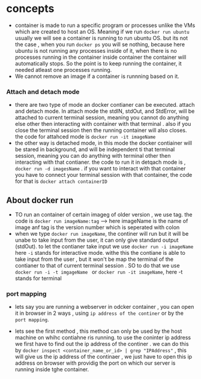 # concepts

- container is made to run a specific program or processes unlike the VMs which are created to host an OS. Meaning if we run `docker run ubuntu` usually we will see a container is running to run ubuntu OS. but its not the case , when you run `docker ps` you will se nothing, because here ubuntu is not running any processes inside of it, when there is no processes running in the container inside container the container will automatically stops. So the point is to keep running the container, it needed atleast one processes running.
- We cannot remove an image if a container is runnning based on it.

### Attach and detach mode
  - there are two type of mode an docker contianer can be executed. attach and detach mode. In attach mode the stdIN, stdOut, and StdError, will be attached to current terminal session, meaning you cannot do anything else other then interacting with container with that terminal . also if you close the terminal session then the running container will also closes. the code for attahced mode is `docker run -it imageName`
  - the other way is detached mode, in this mode the docker contiainer will be stared in background, and will be independent ti that terminal session, meaning you can do anything with terminal other then interacting with  that contianer. the code to run it in detqach mode is , `docker run -d imagesName` . if you want to interact with that container you have to connect your terminal session with that container, the code for that is `docker attach containerID`

## About docker run

- TO run an container of certain imageg of older version , we use tag. the code is `docker run imageName:tag` --> here imageName is the name of image anf tag is the version number which is seperated with colon
-  when we type `docker run imageName`, the continer will run but it will be unabe to take input from the user, it can only give standard output (stdOut). to let the contianer take input we use `docker run -i imageName` here `-i` stands for interactive mode. withe this the contiane is able to take input from the user , but it won't be map the terminal of the contianer to that of current terminal session . SO to do that we use `docker run -i -t imgageName ` or `docker run -it imageName`, here -t stands for terminal

### port mapping

- lets say you are running a webserver in odcker container , you can open it in browser in 2 ways , using `ip address of the continer` or by the `port mapping`. 

- lets see the first method , this method can only be used by the host machine on whihc contiahne ris running. to use the coninter ip address we first have to find out the ip address of the continer . we can do this by `docker inspect <container_name_or_id> | grep "IPAddress"` , this will give us the ip address of the continaer , we just have to open this ip address on browser with providig the port on which our server is running inside tghe container.

